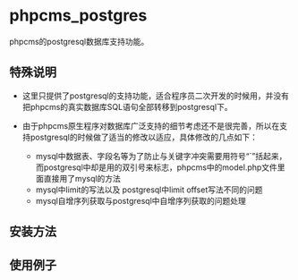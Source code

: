 phpcms_postgres
===============

phpcms的postgresql数据库支持功能。

特殊说明
-------

- 这里只提供了postgresql的支持功能，适合程序员二次开发的时候用，并没有把phpcms的真实数据库SQL语句全部转移到postgresql下。
- 由于phpcms原生程序对数据库广泛支持的细节考虑还不是很完善，所以在支持postgresql的时候做了适当的修改以适应，具体修改的几点如下：

    - mysql中数据表、字段名等为了防止与关键字冲突需要用符号“`”括起来，而postgresql中却是用的双引号来标志，phpcms中的model.php文件里面直接用了mysql的方法
    - mysql中limit的写法以及 postgresql中limit offset写法不同的问题
    - mysql自增序列获取与postgresql中自增序列获取的问题处理

安装方法
-------


使用例子
-------




